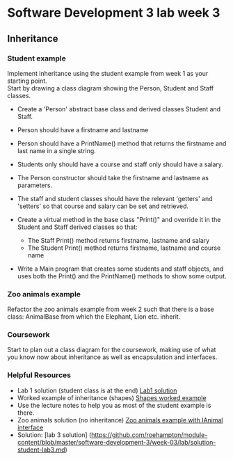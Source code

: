 # Software Development 3 lab week 3
## Inheritance


### Student example

Implement inheritance using the student example from week 1 as your starting point.  
Start by drawing a class diagram showing the Person, Student and Staff classes.  
  
* Create a 'Person' abstract base class and derived classes Student and Staff.  
* Person should have a firstname and lastname
* Person should have a PrintName() method that returns the firstname and last name in a single string.
* Students only should have a course and staff only should have a salary.
* The Person constructor should take the firstname and lastname as parameters.
* The staff and student classes should have the relevant 'getters' and 'setters' so that course and salary can be set and retrieved.
* Create a virtual method in the base class "Print()" and override it in the Student and Staff derived classes so that:

   * The Staff Print() method returns firstname, lastname and salary
   * The Student Print() method returns firstname, lastname and course name
   
* Write a Main program that creates some students and staff objects, and uses both the Print() and the PrintName() methods to show some output.
   


### Zoo animals example

Refactor the zoo animals example from week 2 such that there is a base class: AnimalBase from which the Elephant, Lion etc. inherit.


### Coursework

Start to plan out a class diagram for the coursework,  making use of what you know now about inheritance as well as encapsulation and interfaces.




### Helpful Resources

  * Lab 1 solution (student class is at the end) [Lab1 solution](https://roehampton.github.io/module-content/software-development-3/week-01/lab/lab-1-solutions.html)
  * Worked example of inheritance (shapes) [Shapes worked example](./solution-lab3.html)
  * Use the lecture notes to help you as most of the student example is there.
  * Zoo animals solution (no inheritance) [Zoo animals example with IAnimal interface](https://roehampton.github.io/module-content/software-development-3/week-02/lab/lab2solutions.html)
  * Solution: [lab 3 solution] (https://github.com/roehampton/module-content/blob/master/software-development-3/week-03/lab/solution-student-lab3.md)
